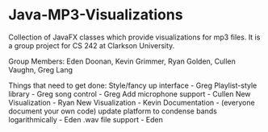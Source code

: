 Java-MP3-Visualizations
=======================

Collection of JavaFX classes which provide visualizations for mp3 files. It is a group project for CS 242 at Clarkson University.

Group Members: Eden Doonan,
Kevin Grimmer,
Ryan Golden,
Cullen Vaughn,
Greg Lang

Things that need to get done:
  Style/fancy up interface - Greg
  Playlist-style library - Greg
  song control - Greg
  Add microphone support - Cullen
  New Visualization - Ryan
  New Visualization - Kevin
  Documentation - (everyone document your own code)
  update platform to condense bands logarithmically - Eden
  .wav file support - Eden
  
